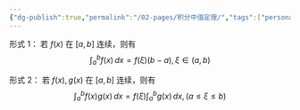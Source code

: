 ```yaml
---
{"dg-publish":true,"permalink":"/02-pages/积分中值定理/","tags":["personal/blog","math/高等数学/定积分"]}
---
```


形式 1：
若 $\displaystyle f(x)$ 在 $\displaystyle [a,b]$ 连续，则有 
$$
\int _{a}^{b}f(x) \, dx =f(\xi)(b-a),\, \xi \in(a,b)
$$

形式 2：
若 $\displaystyle f(x),g(x)$ 在 $\displaystyle [a,b]$ 连续，则有 
$$
\int _{a}^{b}f(x)g(x) \, dx = f(\xi)\int _{a}^{b}g(x) \, dx ,\,(a\leq \xi \leq b)
$$

